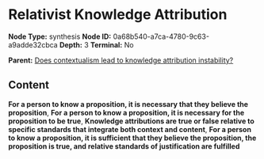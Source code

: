 # Relativist Knowledge Attribution

**Node Type:** synthesis
**Node ID:** 0a68b540-a7ca-4780-9c63-a9adde32cbca
**Depth:** 3
**Terminal:** No

**Parent:** [Does contextualism lead to knowledge attribution instability?](does-contextualism-lead-to-knowledge-attribution-instability.md)

## Content

**For a person to know a proposition, it is necessary that they believe the proposition**, **For a person to know a proposition, it is necessary for the proposition to be true**, **Knowledge attributions are true or false relative to specific standards that integrate both context and content**, **For a person to know a proposition, it is sufficient that they believe the proposition, the proposition is true, and relative standards of justification are fulfilled**
